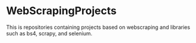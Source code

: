 # WebScrapingProjects
This is repositories containing projects based on webscraping and libraries such as bs4, scrapy, and selenium.
